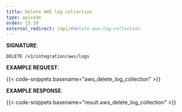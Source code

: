```yaml
---
title: Delete AWS log collection
type: apicode
order: 15.10
external_redirect: /api/#delete-aws-log-collection
---
```


**SIGNATURE**:

`DELETE /v1/integration/aws/logs`

**EXAMPLE REQUEST**:

{{< code-snippets basename="aws_delete_log_collection" >}}

**EXAMPLE RESPONSE**:

{{< code-snippets basename="result.aws_delete_log_collection" >}}
